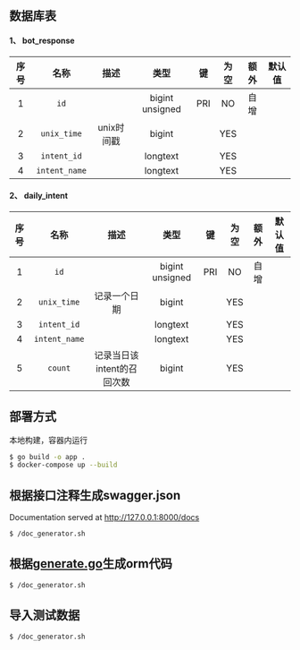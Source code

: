 ## 数据库表

#### 1、 bot_response

| 序号 | 名称 | 描述 | 类型 | 键 | 为空 | 额外 | 默认值 |
| :--: | :--: | :--: | :--: | :--: | :--: | :--: | :--: |
| 1 | `id` |  | bigint unsigned | PRI | NO | 自增 |  |
| 2 | `unix_time` |unix时间戳| bigint |  | YES |  |  |
| 3 | `intent_id` |  | longtext |  | YES |  |  |
| 4 | `intent_name` |  | longtext |  | YES |  |  |


#### 2、 daily_intent

| 序号 | 名称 | 描述 | 类型 | 键 | 为空 | 额外 | 默认值 |
| :--: | :--: | :--: | :--: | :--: | :--: | :--: | :--: |
| 1 | `id` |  | bigint unsigned | PRI | NO | 自增 |  |
| 2 | `unix_time` | 记录一个日期 | bigint |  | YES |  |  |
| 3 | `intent_id` |  | longtext |  | YES |  |  |
| 4 | `intent_name` |  | longtext |  | YES |  |  |
| 5 | `count` | 记录当日该intent的召回次数 | bigint |  | YES |  |  |




## 部署方式
本地构建，容器内运行
```sh
$ go build -o app .
$ docker-compose up --build
```

## 根据接口注释生成swagger.json
Documentation served at http://127.0.0.1:8000/docs
```sh
$ /doc_generator.sh
```

## 根据[generate.go](cmd%2Fgenerate%2Fgenerate.go)生成orm代码

```sh
$ /doc_generator.sh
```
## 导入测试数据
```sh
$ /doc_generator.sh
```
